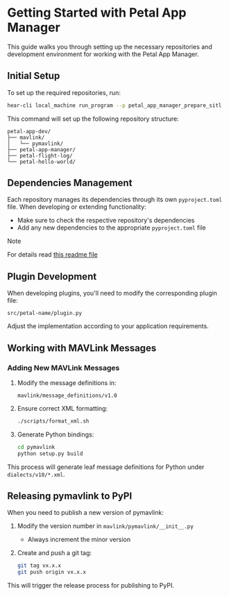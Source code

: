 # Getting Started with Petal App Manager

This guide walks you through setting up the necessary repositories and development environment for working with the Petal App Manager.

## Initial Setup

To set up the required repositories, run:

```bash
hear-cli local_machine run_program --p petal_app_manager_prepare_sitl
```

This command will set up the following repository structure:

```
petal-app-dev/
├── mavlink/
│   └── pymavlink/
├── petal-app-manager/
├── petal-flight-log/
└── petal-hello-world/
```

## Dependencies Management

Each repository manages its dependencies through its own `pyproject.toml` file. When developing or extending functionality:

- Make sure to check the respective repository's dependencies
- Add any new dependencies to the appropriate `pyproject.toml` file

> [!NOTE]
> For details read [this readme file](https://github.com/DroneLeaf/petal-app-manager/blob/main/petals.md)

## Plugin Development

When developing plugins, you'll need to modify the corresponding plugin file:

```
src/petal-name/plugin.py
```

Adjust the implementation according to your application requirements.

## Working with MAVLink Messages

### Adding New MAVLink Messages

1. Modify the message definitions in:
    ```
    mavlink/message_definitions/v1.0
    ```

2. Ensure correct XML formatting:
    ```bash
    ./scripts/format_xml.sh
    ```

3. Generate Python bindings:
    ```bash
    cd pymavlink
    python setup.py build
    ```

This process will generate leaf message definitions for Python under `dialects/v10/*.xml`.

## Releasing pymavlink to PyPI

When you need to publish a new version of pymavlink:

1. Modify the version number in `mavlink/pymavlink/__init__.py`
    - Always increment the minor version

2. Create and push a git tag:
    ```bash
    git tag vx.x.x
    git push origin vx.x.x
    ```

This will trigger the release process for publishing to PyPI.